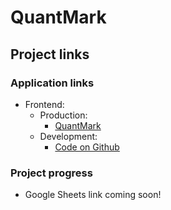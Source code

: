 # QuantMark

## Project links

### Application links
* Frontend:
  * Production:
    * [QuantMark](http://quantmark.herokuapp.com/)
  * Development:
    * [Code on Github](https://github.com/ohtu2021-kvantti/WebMark)
 

### Project progress
* Google Sheets link coming soon!
